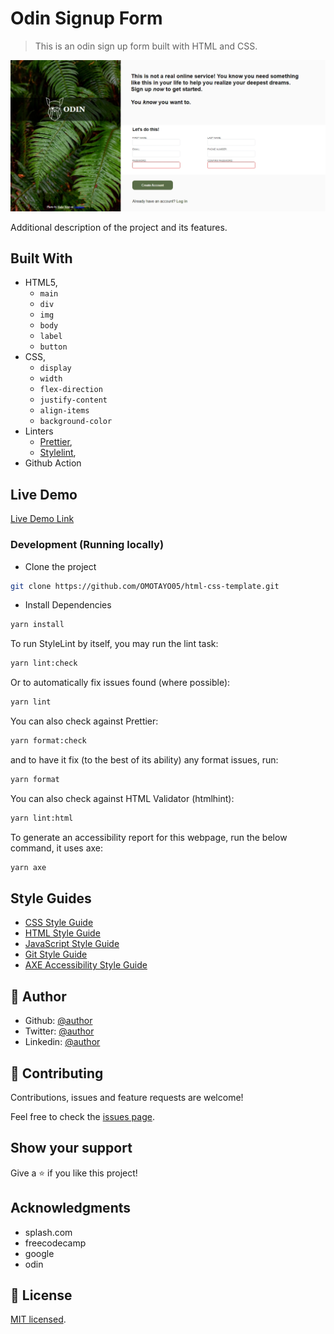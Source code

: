 # Odin Signup Form

> This is an odin sign up form built with HTML and CSS.

![ODIN SIGNUP](image.png)

Additional description of the project and its features.

## Built With

- HTML5,
  - `main`
  - `div`
  - `img`
  - `body`
  - `label`
  - `button`
- CSS,
  - `display`
  - `width`
  - `flex-direction`
  - `justify-content`
  - `align-items`
  - `background-color`
- Linters
  - [Prettier](https://prettier.io/),
  - [Stylelint](https://stylelint.io/),
- Github Action

## Live Demo

[Live Demo Link](https://livedemo.com)

### Development (Running locally)

- Clone the project

```bash
git clone https://github.com/OMOTAYO05/html-css-template.git

```

- Install Dependencies

```bash
yarn install
```

To run StyleLint by itself, you may run the lint task:

```bash
yarn lint:check
```

Or to automatically fix issues found (where possible):

```bash
yarn lint
```

You can also check against Prettier:

```bash
yarn format:check
```

and to have it fix (to the best of its ability) any format issues, run:

```bash
yarn format
```

You can also check against HTML Validator (htmlhint):

```bash
yarn lint:html
```

To generate an accessibility report for this webpage, run the below command, it uses axe:

```bash
yarn axe
```

## Style Guides

- [CSS Style Guide](http://udacity.github.io/frontend-nanodegree-styleguide/css.html)
- [HTML Style Guide](http://udacity.github.io/frontend-nanodegree-styleguide/index.html)
- [JavaScript Style Guide](http://udacity.github.io/frontend-nanodegree-styleguide/javascript.html)
- [Git Style Guide](https://udacity.github.io/git-styleguide/)
- [AXE Accessibility Style Guide](https://dequeuniversity.com/rules/axe/html/4.7)

## 👤 Author

- Github: [@author](https://github.com/author)
- Twitter: [@author](https://twitter.com/author)
- Linkedin: [@author](https://www.linkedin.com/in/author/)

## 🤝 Contributing

Contributions, issues and feature requests are welcome!

Feel free to check the [issues page](../../issues).

## Show your support

Give a ⭐️ if you like this project!

## Acknowledgments

- splash.com
- freecodecamp
- google
- odin

## 📝 License

[MIT licensed](./LICENSE).
